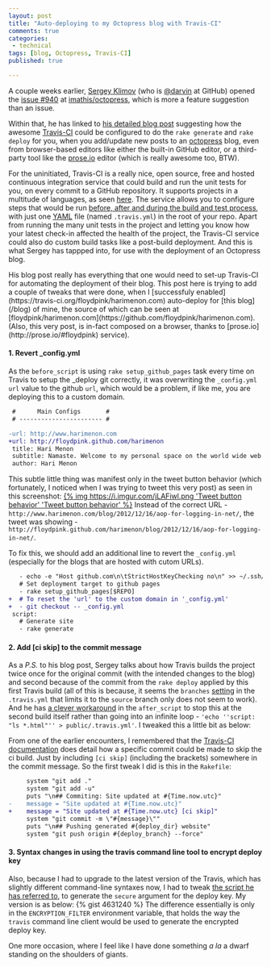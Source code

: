 ```yaml
---
layout: post
title: "Auto-deploying to my Octopress blog with Travis-CI"
comments: true
categories:
 - technical
tags: [blog, Octopress, Travis-CI]
published: true

---
```


A couple weeks earlier, [Sergey Klimov](http://darvin.github.com/) (who is [@darvin](https://github.com/darvin) at GitHub) opened the [issue #940](https://github.com/imathis/octopress/issues/940) at [imathis/octopress](https://github.com/imathis/octopress), which is more a feature suggestion than an issue.

Within that, he has linked to [his detailed blog post](http://darvin.github.com/blog/2013/01/13/Prose_Octopress_TravisIO/ "Prose.io + Octopress + Travis-CI + GitHub Pages = ♥") suggesting how the awesome [Travis-CI](https://travis-ci.org/) could be configured to do the `rake generate` and `rake deploy` for you, when you add/update new posts to an [octopress](http://octopress.org/) blog, even from browser-based editors like either the built-in GitHub editor, or a third-party tool like the [prose.io](http://prose.io) editor (which is really awesome too, BTW).

For the uninitiated, Travis-CI is a really nice, open source, free and hosted continuous integration service that could build and run the unit tests for you, on every commit to a GitHub repository. It supports projects in a multitude of languages, as seen [here](http://about.travis-ci.org/docs/user/getting-started/#Travis-CI-Overview). The service allows you to configure steps that would be run [before, after and during the build and test process](http://about.travis-ci.org/docs/user/build-configuration/), with just one [YAML](http://www.yaml.org/ "YAML Ain't Markup Language") file (named `.travis.yml`) in the root of your repo. Apart from running the many unit tests in the project and letting you know how your latest check-in affected the health of the project, the Travis-CI service could also do custom build tasks like a post-build deployment. And this is what Sergey has tappped into, for use with the deployment of an Octopress blog.

<!-- more -->His blog post really has everything that one would need to set-up Travis-CI for automating the deployment of their blog. This post here is trying to add a couple of tweaks that were done, when I [successfuly enabled](https://travis-ci.org/floydpink/harimenon.com) auto-deploy for [this blog](/blog) of mine, the source of which can be seen at [floydpink/harimenon.com](https://github.com/floydpink/harimenon.com). (Also, this very post, is in-fact composed on a browser, thanks to [prose.io](http://prose.io/#floydpink) service).

#### 1. Revert _config.yml

As the `before_script` is using `rake setup_github_pages` task every time on Travis to setup the _deploy git correctly, it was overwriting the `_config.yml` `url` value to the github `url`, which would be a problem, if like me, you are deploying this to a custom domain.
``` diff
 #      Main Configs       #
 # ----------------------- #

-url: http://www.harimenon.com
+url: http://floydpink.github.com/harimenon
 title: Hari Menon
 subtitle: Namaste. Welcome to my personal space on the world wide web!
 author: Hari Menon
```
This subtle little thing was manifest only in the tweet button behavior (which fortunately, I noticed when I was trying to tweet this very post) as seen in this screenshot:
[{% img https://i.imgur.com/jLAFiwl.png 'Tweet button behavior' 'Tweet button behavior' %}](https://i.imgur.com/jLAFiwl.png)
Instead of the correct URL - `http://www.harimenon.com/blog/2012/12/16/aop-for-logging-in-net/`, the tweet was showing - `http://floydpink.github.com/harimenon/blog/2012/12/16/aop-for-logging-in-net/`.

To fix this, we should add an additional line to revert the `_config.yml` (especially for the blogs that are hosted with cutom URLs).

``` diff
   - echo -e "Host github.com\n\tStrictHostKeyChecking no\n" >> ~/.ssh/config
   # Set deployment target to github pages
   - rake setup_github_pages[$REPO]
+  # To reset the 'url' to the custom domain in '_config.yml'
+  - git checkout -- _config.yml
 script:
   # Generate site
   - rake generate
```

#### 2. Add [ci skip] to the commit message

As a _P.S._ to his blog post, Sergey talks about how Travis builds the project twice once for the original commit (with the intended changes to the blog) and second because of the commit from the `rake deploy` applied by this first Travis build (all of this is because, it seems the `branches` [setting](https://gist.github.com/4522846#file-travis-yml-L1) in the `.travis.yml` that limits it to the `source` branch only does not seem to work). And he has [a clever workaround](https://gist.github.com/4522846#file-travis-yml-L22) in the `after_script` to stop this at the second build itself rather than going into an infinite loop - `'echo ''script: "ls *.html"'' > public/.travis.yml'`. I tweaked this a little bit as below:

From one of the earlier encounters, I remembered that the [Travis-CI documentation](http://about.travis-ci.org/docs/user/how-to-skip-a-build/) does detail how a specific commit could be made to skip the ci build. Just by including `[ci skip]` (including the brackets) somewhere in the commit message. So the first tweak I did is this in the `Rakefile`:

``` diff
     system "git add ."
     system "git add -u"
     puts "\n## Commiting: Site updated at #{Time.now.utc}"
-    message = "Site updated at #{Time.now.utc}"
+    message = "Site updated at #{Time.now.utc} [ci skip]"
     system "git commit -m \"#{message}\""
     puts "\n## Pushing generated #{deploy_dir} website"
     system "git push origin #{deploy_branch} --force"
```

#### 3. Syntax changes in using the travis command line tool to encrypt deploy key

Also, because I had to upgrade to the latest version of the Travis, which has slightly different command-line syntaxes now, I had to tweak [the script he has referred to](https://gist.github.com/4242707), to generate the `secure` argument for the deploy key. My version is as below:
{% gist 4631240 %}
The difference essentially is only in the `ENCRYPTION_FILTER` environment variable, that holds the way the `travis` command line client would be used to generate the encrypted deploy key.

One more occasion, where I feel like I have done something _a la_ a dwarf standing on the shoulders of giants.